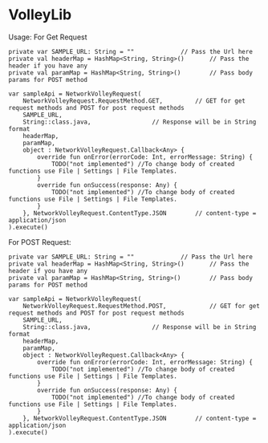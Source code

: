 # VolleyLib
	
Usage: For Get Request

	private var SAMPLE_URL: String = ""				// Pass the Url here
	private val headerMap = HashMap<String, String>()		// Pass the header if you have any
	private val paramMap = HashMap<String, String>()		// Pass body params for POST method
    
	var sampleApi = NetworkVolleyRequest(
		NetworkVolleyRequest.RequestMethod.GET,			// GET for get request methods and POST for post request methods
		SAMPLE_URL,
		String::class.java,					// Response will be in String format
		headerMap,
		paramMap,
		object : NetworkVolleyRequest.Callback<Any> {
			override fun onError(errorCode: Int, errorMessage: String) {
				TODO("not implemented") //To change body of created functions use File | Settings | File Templates.
			}
			override fun onSuccess(response: Any) {
				TODO("not implemented") //To change body of created functions use File | Settings | File Templates.
			}
		}, NetworkVolleyRequest.ContentType.JSON		// content-type = application/json 
	).execute()
	
For POST Request:

	private var SAMPLE_URL: String = ""				// Pass the Url here
	private val headerMap = HashMap<String, String>()		// Pass the header if you have any
	private val paramMap = HashMap<String, String>()		// Pass body params for POST method
    
	var sampleApi = NetworkVolleyRequest(
		NetworkVolleyRequest.RequestMethod.POST,			// GET for get request methods and POST for post request methods
		SAMPLE_URL,
		String::class.java,					// Response will be in String format
		headerMap,
		paramMap,
		object : NetworkVolleyRequest.Callback<Any> {
			override fun onError(errorCode: Int, errorMessage: String) {
				TODO("not implemented") //To change body of created functions use File | Settings | File Templates.
			}
			override fun onSuccess(response: Any) {
				TODO("not implemented") //To change body of created functions use File | Settings | File Templates.
			}
		}, NetworkVolleyRequest.ContentType.JSON		// content-type = application/json 
	).execute()
